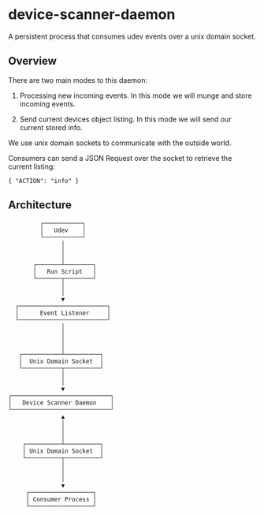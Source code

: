 # device-scanner-daemon

A persistent process that consumes udev events over a unix domain socket.

## Overview

There are two main modes to this daemon:

1. Processing new incoming events. In this mode we will munge and store incoming events.

2. Send current devices object listing. In this mode we will send our current stored info.

We use unix domain sockets to communicate with the outside world.

Consumers can send a JSON Request over the socket to retrieve the current listing:

`{ "ACTION": "info" }`


## Architecture

```
         ┌───────────┐
         │   Udev    │
         └───────────┘
               │
               │
               │
       ┌───────┴────────┐
       │   Run Script   │
       └───────┬────────┘
               │
               │
               ▼
  ┌─────────────────────────┐
  │      Event Listener     │
  └─────────────────────────┘
               │
               │
               │
               │
   ┌───────────┴──────────┐
   │  Unix Domain Socket  │
   └───────────┬──────────┘
               │
               │
               ▼
┌────────────────────────────┐
│   Device Scanner Daemon    │
└────────────────────────────┘
               ▲
               │
               │
               │
    ┌──────────┴──────────┐
    │ Unix Domain Socket  │
    └──────────┬──────────┘
               │
               │
               │
               ▼
     ┌──────────────────┐
     │ Consumer Process │
     └──────────────────┘
```

